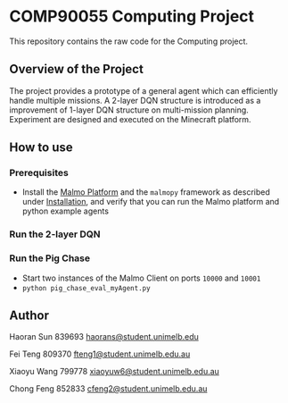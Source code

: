 # COMP90055 Computing Project

This repository contains the raw code for the Computing project.


## Overview of the Project

The project provides a prototype of a general agent which can efficiently handle multiple missions. A 2-layer DQN structure is introduced as a improvement of 1-layer DQN structure on multi-mission planning. Experiment are designed and executed on the Minecraft platform. 

## How to use


### Prerequisites

* Install the [Malmo Platform](https://github.com/Microsoft/malmo) and the `malmopy` framework as described under [Installation](../../README.md#installation), and verify that you can run the Malmo platform and python example agents

### Run the 2-layer DQN


### Run the Pig Chase

* Start two instances of the Malmo Client on ports `10000` and `10001`
* `python pig_chase_eval_myAgent.py`

## Author

Haoran Sun 839693
haorans@student.unimelb.edu

Fei Teng 809370
fteng1@student.unimelb.edu.au

Xiaoyu Wang 799778
xiaoyuw6@student.unimelb.edu.au

Chong Feng 852833
cfeng2@student.unimelb.edu.au


